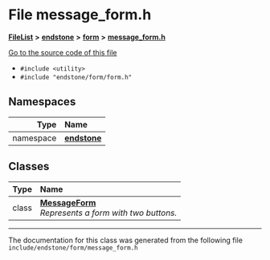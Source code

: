 

# File message\_form.h



[**FileList**](files.md) **>** [**endstone**](dir_6cf277b678674f97c7a2b6b3b2447b33.md) **>** [**form**](dir_0fd3b458603af3963ebb9c312a9238ec.md) **>** [**message\_form.h**](message__form_8h.md)

[Go to the source code of this file](message__form_8h_source.md)



* `#include <utility>`
* `#include "endstone/form/form.h"`













## Namespaces

| Type | Name |
| ---: | :--- |
| namespace | [**endstone**](namespaceendstone.md) <br> |


## Classes

| Type | Name |
| ---: | :--- |
| class | [**MessageForm**](classendstone_1_1MessageForm.md) <br>_Represents a form with two buttons._  |



















































------------------------------
The documentation for this class was generated from the following file `include/endstone/form/message_form.h`

